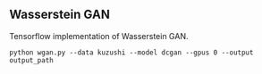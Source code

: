 ## Wasserstein GAN

Tensorflow implementation of Wasserstein GAN.

```
python wgan.py --data kuzushi --model dcgan --gpus 0 --output output_path
```
